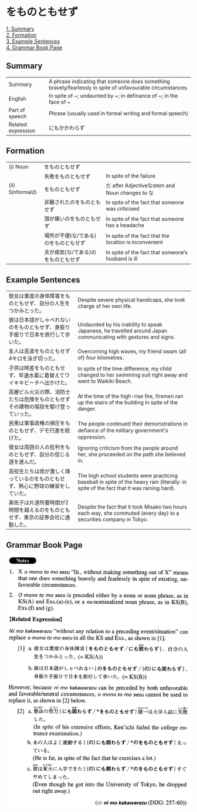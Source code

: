 # をものともせず

[1. Summary](#summary)<br>
[2. Formation](#formation)<br>
[3. Example Sentences](#example-sentences)<br>
[4. Grammar Book Page](#grammar-book-page)<br>


## Summary

<table><tr>   <td>Summary</td>   <td>A phrase indicating that someone does something bravely/fearlessly in spite of unfavourable circumstances.</td></tr><tr>   <td>English</td>   <td>In spite of ~; undaunted by ~; in definance of ~; in the face of ~</td></tr><tr>   <td>Part of speech</td>   <td>Phrase (usually used in formal writing and formal speech)</td></tr><tr>   <td>Related expression</td>   <td>にもかかわらず</td></tr></table>

## Formation

<table class="table"><tbody><tr class="tr head"><td class="td"><span class="numbers">(i)</span> <span class="bold">Noun</span></td><td class="td"><span class="concept">をものともせず</span></td><td class="td"></td></tr><tr class="tr"><td class="td"></td><td class="td"><span>失敗</span><span class="concept">をものともせず</span></td><td class="td"><span>In spite of the failure</span></td></tr><tr class="tr head"><td class="td"><span class="numbers">(ii)</span> <span class="bold">Sinformalの</span></td><td class="td"><span class="concept">をものともせず</span></td><td class="td"><span>だ after Adjectiveなstem and Noun changes to な</span></td></tr><tr class="tr"><td class="td"></td><td class="td"><span>非難されたの</span><span class="concept">をものともせず</span></td><td class="td"><span>In spite of the fact that someone was criticised</span></td></tr><tr class="tr"><td class="td"></td><td class="td"><span>頭が痛いの</span><span class="concept">をものともせず</span></td><td class="td"><span>In spite of the fact that someone has a headache</span></td></tr><tr class="tr"><td class="td"></td><td class="td"><span>場所が不便{な/である}の</span><span class="concept">をものともせず</span></td><td class="td"><span>In spite of the fact that the location is inconvenient</span></td></tr><tr class="tr"><td class="td"></td><td class="td"><span>夫が病気{な/である}の</span><span class="concept">をものともせず</span></td><td class="td"><span>In spite of the fact that someone’s husband is ill</span></td></tr></tbody></table>

## Example Sentences

<table><tr>   <td>彼女は重度の身体障害をものともせず、自分の人生をつかみとった。</td>   <td>Despite severe physical handicaps, she took charge of her own life.</td></tr><tr>   <td>彼は日本語がしゃべれないのをものともせず、身振り手振りで日本を旅行して歩いた。</td>   <td>Undaunted by his inability to speak Japanese, he travelled around Japan communicating with gestures and signs.</td></tr><tr>   <td>友人は高波をものともせず4キロを泳ぎ切った。</td>   <td>Overcoming high waves, my friend swam (all of) four kilometres.</td></tr><tr>   <td>子供は時差をものともせず、早速水着に着替えてワイキキビーチへ出かけた。</td>   <td>In spite of the time difference, my child changed to her swimming suit right away and went to Waikiki Beach.</td></tr><tr>   <td>高層ビル火災の際、消防士たちは危険をものともせずその建物の階段を駆け登っていった。</td>   <td>At the time of the high-rise fire, firemen ran up the stairs of the building in spite of the danger.</td></tr><tr>   <td>民衆は軍事政権の弾圧をものともせず、デモ行進を続けた。</td>   <td>The people continued their demonstrations in deﬁance of the military government's oppression.</td></tr><tr>   <td>彼女は周囲の人の批判をものともせず、自分の信じる道を進んだ。</td>   <td>Ignoring criticism from the people around her, she proceeded on the path she believed in.</td></tr><tr>   <td>高校生たちは雨が激しく降っているのをものともせず、熱心に野球の練習をしていた。</td>   <td>The high school students were practicing baseball in spite of the heavy rain (literally: in spite of the fact that it was raining hard).</td></tr><tr>   <td>美佐子は片道所要時間が2時間を越えるのをものともせず、東京の証券会社に通勤した。</td>   <td>Despite the fact that it took Misako two hours each way, she commuted (every day) to a securities company in Tokyo.</td></tr></table>

## Grammar Book Page

![](../img/Advancedをものともせず.png)


